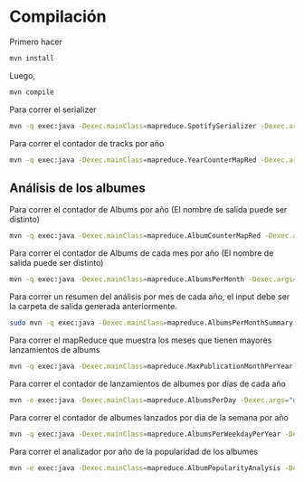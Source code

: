 # Compilación
Primero hacer
```bash
mvn install
```
Luego, 
```bash
mvn compile
```
Para correr el serializer 
```bash
mvn -q exec:java -Dexec.mainClass=mapreduce.SpotifySerializer -Dexec.args="serializer"
```

Para correr el contador de tracks por año
```bash
mvn -q exec:java -Dexec.mainClass=mapreduce.YearCounterMapRed -Dexec.args="outputSerializado outputYearCounter"
```

## Análisis de los albumes

Para correr el contador de Albums por año (El nombre de salida puede ser distinto)
```bash
mvn -q exec:java -Dexec.mainClass=mapreduce.AlbumCounterMapRed -Dexec.args="outputSerializado outputAlbumCounterMapRed"
```

Para correr el contador de Albums de cada mes por año (El nombre de salida puede ser distinto) 
```bash
mvn -q exec:java -Dexec.mainClass=mapreduce.AlbumsPerMonth -Dexec.args="outputSerializado outputAlbumsPerMonth"
```

Para correr un resumen del análisis por mes de cada año, el input debe ser la carpeta 
de salida generada anteriormente. 

```bash
sudo mvn -q exec:java -Dexec.mainClass=mapreduce.AlbumsPerMonthSummary -Dexec.args="outputAlbumsPerMonth outputAlbumsPerMonthSummary"
```

Para correr el mapReduce que muestra los meses que tienen mayores lanzamientos de albums
```bash
mvn -q exec:java -Dexec.mainClass=mapreduce.MaxPublicationMonthPerYear -Dexec.args="outputAlbumsPerMonthSummary outputMaxPublicationMonthPerYear" 
```

Para correr el contador de lanzamientos de albumes por días de cada año
```bash
mvn -e exec:java -Dexec.mainClass=mapreduce.AlbumsPerDay -Dexec.args="outputSerializado outputAlbumsPerDay"
```

Para correr el contador de albumes lanzados por día de la semana por año
```bash
mvn -q exec:java -Dexec.mainClass=mapreduce.AlbumsPerWeekdayPerYear -Dexec.args="outputSerializado outputAlbumsPerWeekdayPerYear"
```

Para correr el analizador por año de la popularidad de los albumes
```bash
mvn -e exec:java -Dexec.mainClass=mapreduce.AlbumPopularityAnalysis -Dexec.args="outputSerializado outputAlbumPopularityAnalysis"
```

